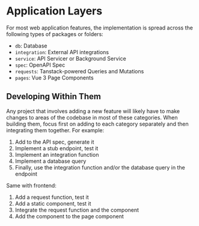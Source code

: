 # Application Layers

For most web application features, the implementation is spread across the following types of packages or folders:

- `db`: Database
- `integration`: External API integrations
- `service`: API Servicer or Background Service
- `spec`: OpenAPI Spec
- `requests`: Tanstack-powered Queries and Mutations
- `pages`: Vue 3 Page Components

## Developing Within Them

Any project that involves adding a new feature will likely have to make changes to areas of the codebase in most of these categories. When building them, focus first on adding to each category separately and then integrating them together. For example:

1. Add to the API spec, generate it
2. Implement a stub endpoint, test it
3. Implement an integration function
4. Implement a database query
5. Finally, use the integration function and/or the database query in the endpoint

Same with frontend:

1. Add a request function, test it
2. Add a static component, test it
3. Integrate the request function and the component
4. Add the component to the page component
